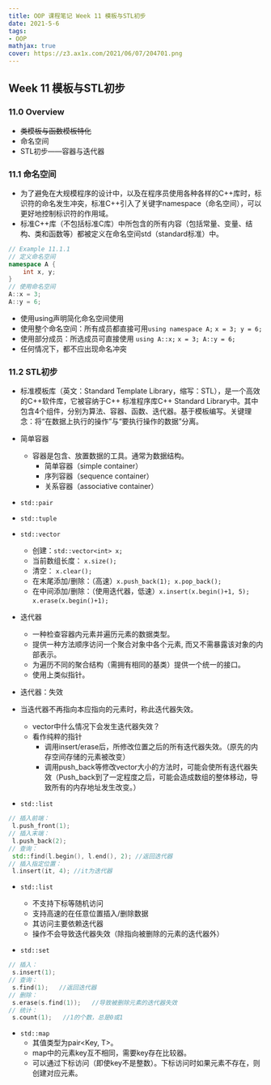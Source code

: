 ```yaml
---
title: OOP 课程笔记 Week 11 模板与STL初步
date: 2021-5-6
tags: 
- OOP
mathjax: true
cover: https://z3.ax1x.com/2021/06/07/204701.png
---
```


## Week 11 模板与STL初步

### 11.0 Overview

+ <s>类模板与函数模板特化</s>
+ 命名空间
+ STL初步——容器与迭代器

### 11.1 命名空间

+ 为了避免在大规模程序的设计中，以及在程序员使用各种各样的C++库时，标识符的命名发生冲突，标准C++引入了关键字namespace（命名空间），可以更好地控制标识符的作用域。
+ 标准C++库（不包括标准C库）中所包含的所有内容（包括常量、变量、结构、类和函数等）都被定义在命名空间std（standard标准）中。

```cpp
// Example 11.1.1
// 定义命名空间
namespace A {
	int x, y;
}
// 使用命名空间
A::x = 3;
A::y = 6;
```

+ 使用using声明简化命名空间使用
+ 使用整个命名空间：所有成员都直接可用`using namespace A;` `x = 3; y = 6;`
+ 使用部分成员：所选成员可直接使用  `using A::x;` `x = 3; A::y = 6;`
+ 任何情况下，都不应出现命名冲突

### 11.2 STL初步

+ 标准模板库（英文：Standard Template Library，缩写：STL），是一个高效的C++软件库，它被容纳于C++ 标准程序库C++ Standard Library中。其中包含4个组件，分别为算法、容器、函数、迭代器。基于模板编写。关键理念：将“在数据上执行的操作”与“要执行操作的数据”分离。

+ 简单容器
  + 容器是包含、放置数据的工具。通常为数据结构。
    + 简单容器（simple container）
    + 序列容器（sequence container）
    + 关系容器（associative container）
+ `std::pair`
+ `std::tuple`
+ `std::vector`
  + 创建：`std::vector<int> x;`
  + 当前数组长度： `x.size();`
  + 清空： `x.clear();`
  + 在末尾添加/删除：（高速）`x.push_back(1); x.pop_back();`
  + 在中间添加/删除：（使用迭代器，低速）`x.insert(x.begin()+1, 5);` `x.erase(x.begin()+1);`

+ 迭代器
  + 一种检查容器内元素并遍历元素的数据类型。
  + 提供一种方法顺序访问一个聚合对象中各个元素, 而又不需暴露该对象的内部表示。
  + 为遍历不同的聚合结构（需拥有相同的基类）提供一个统一的接口。
  + 使用上类似指针。

+ 迭代器：失效
+ 当迭代器不再指向本应指向的元素时，称此迭代器失效。
  + vector中什么情况下会发生迭代器失效？
  + 看作纯粹的指针
    + 调用insert/erase后，所修改位置之后的所有迭代器失效。（原先的内存空间存储的元素被改变）
    + 调用push_back等修改vector大小的方法时，可能会使所有迭代器失效（Push_back到了一定程度之后，可能会造成数组的整体移动，导致所有的内存地址发生改变。）

+ `std::list`

```cpp
// 插入前端：
 l.push_front(1);
// 插入末端：
 l.push_back(2); 
// 查询：
 std::find(l.begin(), l.end(), 2); //返回迭代器
// 插入指定位置：
 l.insert(it, 4); //it为迭代器
```

+ `std::list`
  + 不支持下标等随机访问
  + 支持高速的在任意位置插入/删除数据
  + 其访问主要依赖迭代器
  + 操作不会导致迭代器失效（除指向被删除的元素的迭代器外）

+ `std::set`

```cpp
// 插入：
 s.insert(1);
// 查询：
 s.find(1);   //返回迭代器
// 删除：
 s.erase(s.find(1));   //导致被删除元素的迭代器失效
// 统计：
 s.count(1);   //1的个数，总是0或1
```

+ `std::map`
  + 其值类型为pair<Key, T>。
  + map中的元素key互不相同，需要key存在比较器。
  + 可以通过下标访问（即使key不是整数）。下标访问时如果元素不存在，则创建对应元素。